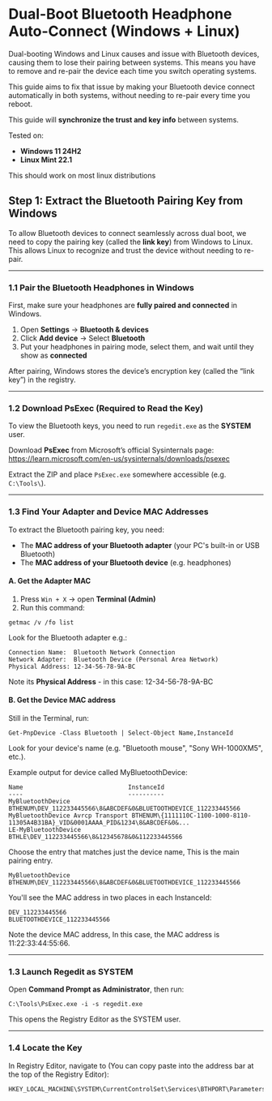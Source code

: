 # Dual-Boot Bluetooth Headphone Auto-Connect (Windows + Linux)

Dual-booting Windows and Linux causes and issue with Bluetooth devices, causing them to lose their pairing between systems. This means you have to remove and re-pair the device each time you switch operating systems.

This guide aims to fix that issue by making your Bluetooth device connect automatically in both systems, without needing to re-pair every time you reboot.

This guide will **synchronize the trust and key info** between systems.

Tested on:
- **Windows 11 24H2**
- **Linux Mint 22.1**

This should work on most linux distributions 
  
## Step 1: Extract the Bluetooth Pairing Key from Windows

To allow Bluetooth devices to connect seamlessly across dual boot, we need to copy the pairing key (called the **link key**) from Windows to Linux. This allows Linux to recognize and trust the device without needing to re-pair.

---

### 1.1 Pair the Bluetooth Headphones in Windows

First, make sure your headphones are **fully paired and connected** in Windows.

1. Open **Settings** → **Bluetooth & devices**
2. Click **Add device** → Select **Bluetooth**
3. Put your headphones in pairing mode, select them, and wait until they show as **connected**

After pairing, Windows stores the device’s encryption key (called the “link key”) in the registry.

---

### 1.2 Download PsExec (Required to Read the Key)

To view the Bluetooth keys, you need to run `regedit.exe` as the **SYSTEM** user.

Download **PsExec** from Microsoft’s official Sysinternals page:  
https://learn.microsoft.com/en-us/sysinternals/downloads/psexec

Extract the ZIP and place `PsExec.exe` somewhere accessible (e.g. `C:\Tools\`).

---
### 1.3 Find Your Adapter and Device MAC Addresses

To extract the Bluetooth pairing key, you need:

- The **MAC address of your Bluetooth adapter** (your PC's built-in or USB Bluetooth)
- The **MAC address of your Bluetooth device** (e.g. headphones)

#### A. Get the Adapter MAC

1. Press `Win + X` → open **Terminal (Admin)**
2. Run this command:
```
getmac /v /fo list
```
Look for the Bluetooth adapter e.g.:
```
Connection Name:  Bluetooth Network Connection
Network Adapter:  Bluetooth Device (Personal Area Network)
Physical Address: 12-34-56-78-9A-BC
```
Note its **Physical Address** - in this case: 12-34-56-78-9A-BC


#### B. Get the Device MAC address
Still in the Terminal, run:
```
Get-PnpDevice -Class Bluetooth | Select-Object Name,InstanceId
```
Look for your device's name (e.g. "Bluetooth mouse", "Sony WH-1000XM5", etc.).  

Example output for device called MyBluetoothDevice:

```
Name                             InstanceId
----                             ----------
MyBluetoothDevice                BTHENUM\DEV_112233445566\8&ABCDEF&0&BLUETOOTHDEVICE_112233445566
MyBluetoothDevice Avrcp Transport BTHENUM\{1111110C-1100-1000-8110-11305A4B31BA}_VID&0001AAAA_PID&1234\8&ABCDEF&0&...
LE-MyBluetoothDevice             BTHLE\DEV_112233445566\8&12345678&0&112233445566
```
Choose the entry that matches just the device name, This is the main pairing entry.
```
MyBluetoothDevice                BTHENUM\DEV_112233445566\8&ABCDEF&0&BLUETOOTHDEVICE_112233445566
```
You'll see the MAC address in two places in each InstanceId:
```
DEV_112233445566
BLUETOOTHDEVICE_112233445566
```
Note the device MAC address, In this case, the MAC address is 11:22:33:44:55:66.


---

### 1.3 Launch Regedit as SYSTEM

Open **Command Prompt as Administrator**, then run:

```
C:\Tools\PsExec.exe -i -s regedit.exe
```

This opens the Registry Editor as the SYSTEM user.

---
### 1.4 Locate the Key

In Registry Editor, navigate to (You can copy paste into the address bar at the top of the Registry Editor):
```
HKEY_LOCAL_MACHINE\SYSTEM\CurrentControlSet\Services\BTHPORT\Parameters\Keys
```

